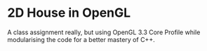 # 2D House in OpenGL

A class assignment really, but using OpenGL 3.3 Core Profile while modularising the code for a better mastery of C++.